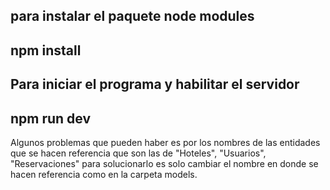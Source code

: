 para instalar el paquete node modules
-------------------------
npm install
------------------------
Para iniciar el programa y habilitar el servidor
----------------------
npm run dev
----------------------


Algunos problemas que pueden haber es por los nombres de las entidades que se hacen referencia que son las de "Hoteles", "Usuarios", "Reservaciones" para solucionarlo es solo cambiar el nombre en donde se hacen referencia como en la carpeta models.